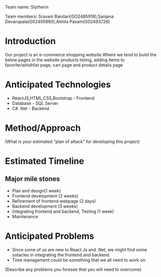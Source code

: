 Team name: Slytherin

Team members: Sravani Bandari(GO2485918),Sanjana Devarupala(G02495860),Akhila Pasam(G02493726)

# Introduction

Our project is an e-commerce shopping website.Where we tend to build the below pages in the website products listing, adding items to favorite/whishlist page, cart page and product details page

# Anticipated Technologies

- ReactJS,HTML,CSS,Bootstrap - Frontend 
- Database - SQL Server 
- C# .Net - Backend

# Method/Approach

(What is your estimated "plan of attack" for developing this project)

# Estimated Timeline
 ## Major mile stones
- Plan and design(1 week)
- Frontend development (2 weeks)
- Refinement of frontend webpage (2 days)
- Backend development (3 weeks)
- Integrating frontend and backend, Testing (1 week)
- Maintenance


# Anticipated Problems

- Since some of us are new to React Js and .Net, we might find some ostacles in integrating the frontend and backend.
- Time management could be something that we all need to work on.
 
(Describe any problems you foresee that you will need to overcome)

